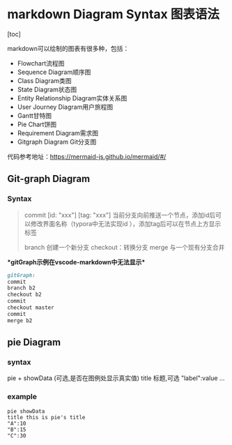 # markdown Diagram Syntax 图表语法

[toc]

markdown可以绘制的图表有很多种，包括：

- Flowchart流程图
- Sequence Diagram顺序图
- Class Diagram类图
- State Diagram状态图
- Entity Relationship Diagram实体关系图
- User Journey Diagram用户旅程图
- Gantt甘特图
- Pie Chart饼图
- Requirement Diagram需求图
- Gitgraph Diagram Git分支图

代码参考地址：https://mermaid-js.github.io/mermaid/#/

## Git-graph Diagram

### Syntax

> commit [id: "xxx"] [tag: "xxx"]     当前分支向前推送一个节点，添加id后可以修改界面名称（typora中无法实现id ），添加tag后可以在节点上方显示标签
>
> branch     创建一个新分支
> checkout：转换分支
> merge    与一个现有分支合并

**\*gitGraph示例在vscode-markdown中无法显示\***

```markdown
gitGraph:
commit
branch b2
checkout b2
commit
checkout master
commit
merge b2
```

## pie Diagram

### syntax

pie + showData (可选,是否在图例处显示真实值)
title 标题,可选
"label":value
...

### example

```mermaid
pie showData
title this is pie's title
"A":10
"B":15
"C":30
```
